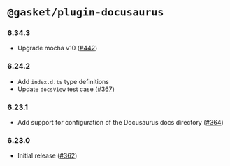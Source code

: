 # `@gasket/plugin-docusaurus`

### 6.34.3

- Upgrade mocha v10 ([#442])

### 6.24.2

- Add `index.d.ts` type definitions
- Update `docsView` test case ([#367])

### 6.23.1

- Add support for configuration of the Docusaurus docs directory ([#364])
### 6.23.0

- Initial release ([#362])

<!-- Links -->

[#362]: https://github.com/godaddy/gasket/pull/362
[#364]: https://github.com/godaddy/gasket/pull/364
[#367]: https://github.com/godaddy/gasket/pull/367
[#442]: https://github.com/godaddy/gasket/pull/442
